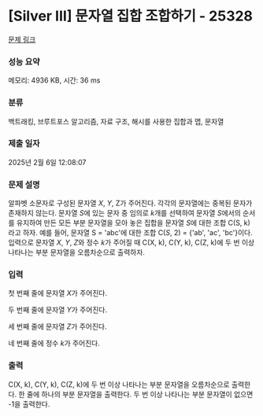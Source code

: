 # [Silver III] 문자열 집합 조합하기 - 25328 

[문제 링크](https://www.acmicpc.net/problem/25328) 

### 성능 요약

메모리: 4936 KB, 시간: 36 ms

### 분류

백트래킹, 브루트포스 알고리즘, 자료 구조, 해시를 사용한 집합과 맵, 문자열

### 제출 일자

2025년 2월 6일 12:08:07

### 문제 설명

<p>알파벳 소문자로 구성된 문자열 <em>X</em>, <em>Y</em>, Z가 주어진다. 각각의 문자열에는 중복된 문자가 존재하지 않는다. 문자열 <em>S</em>에 있는 문자 중 임의로 <em>k</em>개를 선택하여 문자열 <em>S</em>에서의 순서를 유지하여 만든 모든 부분 문자열을 모아 놓은 집합을 문자열 <em>S</em>에 대한 조합 C(S, k)라고 하자. 예를 들어, 문자열 S = 'abc'에 대한 조합 C(<em>S</em>, 2) = {'ab', 'ac', 'bc'}이다. 입력으로 문자열 <em>X</em>, <em>Y</em>, <em>Z</em>와 정수 <em>k</em>가 주어질 때 C(X, k), C(Y, k), C(Z, k)에 두 번 이상 나타나는 부분 문자열을 오름차순으로 출력하자.</p>

### 입력 

 <p>첫 번째 줄에 문자열 <em>X</em>가 주어진다.</p>

<p>두 번째 줄에 문자열 <em>Y</em>가 주어진다.</p>

<p>세 번째 줄에 문자열 <em>Z</em>가 주어진다.</p>

<p>네 번째 줄에 정수 <em>k</em>가 주어진다.</p>

### 출력 

 <p>C(X, k), C(Y, k), C(Z, k)에 두 번 이상 나타나는 부분 문자열을 오름차순으로 출력한다. 한 줄에 하나의 부분 문자열을 출력한다. 두 번 이상 나타나는 부분 문자열이 없으면 -1을 출력한다.</p>


